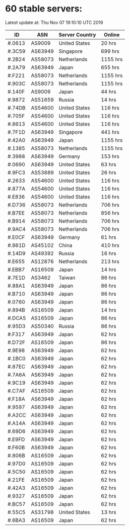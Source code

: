 # 60 stable servers:

Latest update at: Thu Nov 07 19:10:10 UTC 2019

| ID | ASN | Server Country | Online |
| -- | --- | -------------- | ------ |
| #.0613 | AS9009 | United States | 20 hrs |
| #.3C59 | AS63949 | Singapore | 699 hrs |
| #.2B24 | AS58073 | Netherlands | 1155 hrs |
| #.2A79 | AS63949 | Japan | 655 hrs |
| #.F221 | AS58073 | Netherlands | 1155 hrs |
| #.903C | AS58073 | Netherlands | 1155 hrs |
| #.140F | AS9009 | Japan | 44 hrs |
| #.9872 | AS51659 | Russia | 14 hrs |
| #.74DB | AS54600 | United States | 116 hrs |
| #.705F | AS54600 | United States | 116 hrs |
| #.8613 | AS54600 | United States | 116 hrs |
| #.7F1D | AS63949 | Singapore | 441 hrs |
| #.42A0 | AS63949 | Japan | 1155 hrs |
| #.1385 | AS58073 | Netherlands | 1155 hrs |
| #.3988 | AS63949 | Germany | 153 hrs |
| #.0690 | AS63949 | United States | 63 hrs |
| #.9FC3 | AS53889 | United States | 26 hrs |
| #.2633 | AS54600 | United States | 116 hrs |
| #.877A | AS54600 | United States | 116 hrs |
| #.E836 | AS54600 | United States | 116 hrs |
| #.D736 | AS58073 | Netherlands | 706 hrs |
| #.B7EE | AS58073 | Netherlands | 856 hrs |
| #.B914 | AS58073 | Netherlands | 706 hrs |
| #.9AC4 | AS58073 | Netherlands | 706 hrs |
| #.E0CF | AS63949 | Germany | 61 hrs |
| #.861D | AS45102 | China | 410 hrs |
| #.14D9 | AS49392 | Russia | 16 hrs |
| #.E655 | AS12876 | Netherlands | 213 hrs |
| #.EBB7 | AS16509 | Japan | 14 hrs |
| #.7E1D | AS3462 | Taiwan | 86 hrs |
| #.88A1 | AS63949 | Japan | 86 hrs |
| #.B710 | AS63949 | Japan | 86 hrs |
| #.0760 | AS63949 | Japan | 86 hrs |
| #.894B | AS16509 | Japan | 14 hrs |
| #.DCA5 | AS16509 | Japan | 86 hrs |
| #.95D3 | AS50340 | Russia | 86 hrs |
| #.F317 | AS63949 | Japan | 62 hrs |
| #.D72F | AS16509 | Japan | 86 hrs |
| #.9E98 | AS63949 | Japan | 62 hrs |
| #.1BC0 | AS63949 | Japan | 62 hrs |
| #.87EC | AS63949 | Japan | 62 hrs |
| #.7A6A | AS63949 | Japan | 62 hrs |
| #.9C19 | AS63949 | Japan | 62 hrs |
| #.C7AF | AS16509 | Japan | 62 hrs |
| #.F18A | AS63949 | Japan | 62 hrs |
| #.9597 | AS63949 | Japan | 62 hrs |
| #.A2CC | AS63949 | Japan | 62 hrs |
| #.A14A | AS63949 | Japan | 62 hrs |
| #.69D6 | AS63949 | Japan | 62 hrs |
| #.E9FD | AS63949 | Japan | 62 hrs |
| #.F60B | AS63949 | Japan | 62 hrs |
| #.806B | AS16509 | Japan | 62 hrs |
| #.97D0 | AS16509 | Japan | 62 hrs |
| #.5C50 | AS16509 | Japan | 62 hrs |
| #.21FE | AS16509 | Japan | 62 hrs |
| #.42A3 | AS16509 | Japan | 62 hrs |
| #.9327 | AS16509 | Japan | 62 hrs |
| #.BC57 | AS16509 | Japan | 62 hrs |
| #.55C5 | AS31798 | United States | 13 hrs |
| #.6BA3 | AS16509 | Japan | 62 hrs |

